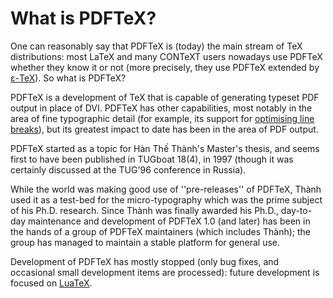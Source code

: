 # What is PDFTeX?

One can reasonably say that PDFTeX is (today) the main stream of
TeX distributions: most LaTeX and many CONTeXT users nowadays use
PDFTeX whether they know it or not (more precisely, they use
PDFTeX extended by
  [&epsilon;-TeX](./FAQ-etex.html)).
So what is PDFTeX?

PDFTeX is a development of TeX that is capable of generating
typeset PDF output in place of DVI.  PDFTeX has
other capabilities, most notably in the area of fine typographic
detail (for example, its support for 
  [optimising line breaks](./FAQ-overfull.html)),
but its greatest impact to date has been in the area of
PDF output.

PDFTeX started as a topic for H&agrave;n Th&#x1ebf; Th&agrave;nh's Master's&nbsp;thesis,
and seems first to have been published in TUGboat 18(4), in 1997
(though it was certainly discussed at the TUG'96 conference in
Russia).

While the world was making good use of ''pre-releases'' of PDFTeX,
Th&agrave;nh used it as a test-bed for the micro-typography which was the
prime subject of his Ph.D.&nbsp;research.  Since Th&agrave;nh was finally
awarded his Ph.D., day-to-day maintenance and development of
PDFTeX&nbsp;1.0 (and later) has been in the hands of a group of
PDFTeX maintainers (which includes Th&agrave;nh); the group has managed
to maintain a stable platform for general use.

Development of PDFTeX has mostly stopped (only bug fixes, and
occasional small development items are processed): future development
is focused on [LuaTeX](./FAQ-luatex.html).

